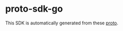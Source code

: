 # proto-sdk-go

This SDK is automatically generated from these
[proto](https://github.com/go-scaffold/protos).

